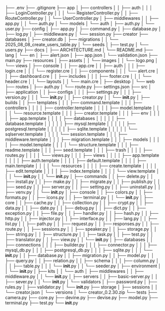 ├── .env
├── .gitignore
├── app
│   ├── controllers
│   │   ├── auth
│   │   │   ├── LoginController.py
│   │   │   └── RegisterController.py
│   │   ├── RouteController.py
│   │   └── UserController.py
│   ├── middlewares
│   │   ├── app.py
│   │   └── auth.py
│   └── models
│       └── auth
│           ├── auth.py
│           └── user.py
├── config
│   ├── app.py
│   ├── command.py
│   ├── database.py
│   ├── log.py
│   ├── middleware.py
│   └── session.py
├── creator
├── databases
│   ├── creator.db
│   ├── migrations
│   │   └── 2025_08_08_create_users_table.py
│   └── seeds
│       ├── test.py
│       └── users.py
├── docs
│   ├── ARCHITECTURE.md
│   └── README.md
├── lang
│   └── en
│       ├── alert.json
│       ├── app.json
│       └── validation.json
├── main.py
├── resources
│   ├── assets
│   │   └── images
│   │       └── logo.png
│   └── views
│       ├── console
│       │   ├── app.cre
│       │   ├── auth
│       │   │   ├── login.cre
│       │   │   └── register.cre
│       │   ├── components
│       │   │   └── alert.cre
│       │   ├── dashboard.cre
│       │   ├── includes
│       │   │   ├── footer.cre
│       │   │   └── header.cre
│       │   └── layouts
│       │       └── main.cre
│       ├── desktop
│       └── web
├── routes
│   ├── auth.py
│   └── route.py
├── settings.json
├── src
│   ├── application
│   │   ├── configs
│   │   │   ├── settings.py
│   │   │   ├── version.py
│   │   │   └── __init__.py
│   │   ├── creator.py
│   │   └── __init__.py
│   ├── builds
│   │   ├── templates
│   │   │   ├── command.template
│   │   │   ├── controllers
│   │   │   │   ├── controller.template
│   │   │   │   ├── model.template
│   │   │   │   └── resource.template
│   │   │   ├── creator.template
│   │   │   ├── env
│   │   │   │   ├── app.template
│   │   │   │   ├── databases
│   │   │   │   │   ├── database.template
│   │   │   │   │   ├── mysql.template
│   │   │   │   │   ├── postgresql.template
│   │   │   │   │   ├── sqlite.template
│   │   │   │   │   └── sqlserver.template
│   │   │   │   └── session.template
│   │   │   ├── middleware.template
│   │   │   ├── migration.template
│   │   │   ├── models
│   │   │   │   ├── model.template
│   │   │   │   └── structure.template
│   │   │   ├── readme.template
│   │   │   ├── seed.template
│   │   │   ├── trash
│   │   │   │   ├── routes.py
│   │   │   │   └── views.py
│   │   │   ├── views
│   │   │   │   ├── app.template
│   │   │   │   ├── auth.template
│   │   │   │   ├── default.template
│   │   │   │   ├── main.template
│   │   │   │   └── resources
│   │   │   │       ├── create.template
│   │   │   │       ├── edit.template
│   │   │   │       ├── index.template
│   │   │   │       └── view.template
│   │   │   └── __init__.py
│   │   └── __init__.py
│   ├── commands
│   │   ├── delete.py
│   │   ├── install.py
│   │   ├── make.py
│   │   ├── migrate.py
│   │   ├── publish.py
│   │   ├── seed.py
│   │   ├── server.py
│   │   ├── setting.py
│   │   ├── uninstall.py
│   │   ├── venv.py
│   │   └── __init__.py
│   ├── console
│   │   ├── colors.py
│   │   ├── formats.py
│   │   ├── icons.py
│   │   ├── terminal.py
│   │   └── __init__.py
│   ├── core
│   │   ├── cache.py
│   │   ├── collection.py
│   │   ├── crypt.py
│   │   ├── data.py
│   │   ├── date.py
│   │   ├── debug.py
│   │   ├── dict.py
│   │   ├── exception.py
│   │   ├── file.py
│   │   ├── handler.py
│   │   ├── hash.py
│   │   ├── http.py
│   │   ├── injector.py
│   │   ├── interface.py
│   │   ├── lang.py
│   │   ├── list.py
│   │   ├── path.py
│   │   ├── request.py
│   │   ├── responses.py
│   │   ├── route.py
│   │   ├── sessions.py
│   │   ├── speaker.py
│   │   ├── storage.py
│   │   ├── string.py
│   │   ├── structure.py
│   │   ├── task.py
│   │   ├── test.py
│   │   ├── translator.py
│   │   ├── view.py
│   │   └── __init__.py
│   ├── databases
│   │   ├── connections
│   │   │   ├── builder.py
│   │   │   ├── connector.py
│   │   │   ├── mysql_db.py
│   │   │   ├── postgresql_db.py
│   │   │   ├── sqlite.py
│   │   │   └── __init__.py
│   │   ├── database.py
│   │   ├── migration.py
│   │   ├── model.py
│   │   ├── query.py
│   │   ├── relation.py
│   │   ├── schema
│   │   │   ├── column.py
│   │   │   ├── table.py
│   │   │   └── __init__.py
│   │   └── seeder.py
│   ├── environment
│   │   └── __init__.py
│   ├── kits
│   │   └── auth
│   ├── middlewares
│   │   ├── middleware.py
│   │   └── __init__.py
│   ├── servers
│   │   ├── basic-server.py
│   │   ├── sever.py
│   │   └── __init__.py
│   └── validators
│       ├── password.py
│       ├── rules.py
│       ├── validator.py
│       └── __init__.py
├── storage
│   ├── sessions
│   │   └── creator.json
│   └── versions
│       └── creator_0.2.30.zip
└── tests
    ├── camera.py
    ├── core.py
    ├── devine.py
    ├── devise.py
    ├── model.py
    ├── terminal.py
    ├── test.py
    └── __init__.py
